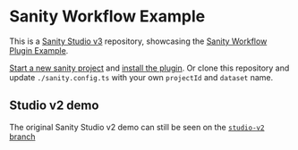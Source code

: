 # Sanity Workflow Example

This is a [Sanity Studio v3](https://www.sanity.io/) repository, showcasing the [Sanity Workflow Plugin Example](https://github.com/sanity-io/sanity-plugin-workflow-example).

[Start a new sanity project](https://www.sanity.io/docs/getting-started-with-sanity) and [install the plugin](https://www.npmjs.com/package/sanity-plugin-workflow). Or clone this repository and update `./sanity.config.ts` with your own `projectId` and `dataset` name.

## Studio v2 demo

The original Sanity Studio v2 demo can still be seen on the [`studio-v2` branch](https://github.com/sanity-io/demo-custom-workflow/tree/studio-v2)
